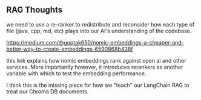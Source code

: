 ## RAG Thoughts

we need to use a re-ranker to redistribute and reconsider how each type of file (java, cpp, md, etc) plays into our AI's understanding of the codebase.

https://medium.com/@guptak650/nomic-embeddings-a-cheaper-and-better-way-to-create-embeddings-6590868b438f

this link explains how nomic embeddings rank against open ai and other services. More importantly however, it introduces rerankers as another variable with which to test the embedding performance. 

I think this is the missing piece for how we "teach" our LangChain RAG to treat our Chroma DB documents. 


